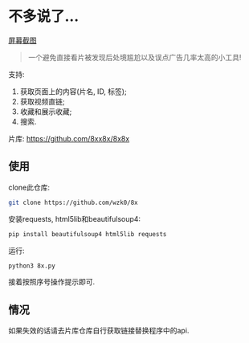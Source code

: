 # 不多说了...

[屏幕截图](https://github.com/wzk0/photo/blob/main/Screenshot_20230319_145932_com.termux_edit_27598273968704.jpg?raw=true)

> 一个避免直接看片被发现后处境尴尬以及误点广告几率太高的小工具!

支持:

1. 获取页面上的内容(片名, ID, 标签);
2. 获取视频直链;
3. 收藏和展示收藏;
4. 搜索.

片库: https://github.com/8xx8x/8x8x

## 使用

clone此仓库:

```sh
git clone https://github.com/wzk0/8x
```

安装requests, html5lib和beautifulsoup4:

```sh
pip install beautifulsoup4 html5lib requests
```

运行:

```sh
python3 8x.py
```

接着按照序号操作提示即可.

## 情况

如果失效的话请去片库仓库自行获取链接替换程序中的api.
